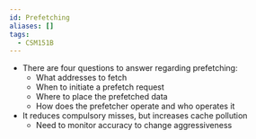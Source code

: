 ```yaml
---
id: Prefetching
aliases: []
tags:
  - CSM151B
---
```


- There are four questions to answer regarding prefetching:
  - What addresses to fetch
  - When to initiate a prefetch request
  - Where to place the prefetched data
  - How does the prefetcher operate and who operates it
- It reduces compulsory misses, but increases cache pollution
  - Need to monitor accuracy to change aggressiveness
